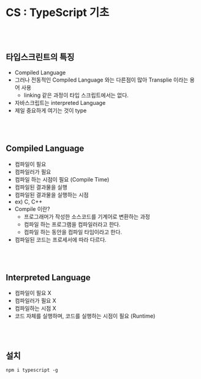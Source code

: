 # CS : TypeScript 기초
<br/>
<br/>

## 타입스크린트의 특징
- Compiled Language
- 그러나 전동적인 Compiled Language 와는 다른점이 많아 Transplie 이라는 용어 사용
    - linking 같은 과정이 타입 스크립트에서는 없다.
- 자바스크립트는 interpreted Language
- 제일 중요하게 여기는 것이 type

<br/>
<br/>

## Compiled Language
- 컴파일이 필요
- 컴파일러가 필요
- 컴파일 하는 시점이 필요 (Compile Time)
- 컴파일된 결과물을 실행
- 컴파일된 결과물을 실행하는 시점
- ex) C, C++
- Compile 이란?
    - 프로그래머가 작성한 소스코드를 기계어로 변환하는 과정
    - 컴파일 하는 프로그램을 컴파일러라고 한다.
    - 컴파일 하는 동안을 컴파일 타임이라고 한다.
- 컴파일된 코드는 프로세서에 따라 다르다.

<br/>
<br/>

## Interpreted Language
- 컴파일이 필요 X
- 컴파일러가 필요 X
- 컴파일하는 시점 X
- 코드 자체를 실행하며, 코드를 실행하는 시점이 필요 (Runtime)

<br/>
<br/>

## 설치
```
npm i typescript -g
```